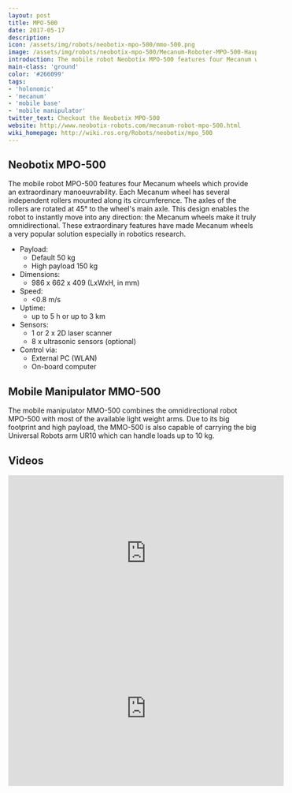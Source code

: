 ```yaml
---
layout: post
title: MPO-500
date: 2017-05-17
description:
icon: /assets/img/robots/neobotix-mpo-500/mmo-500.png
image: /assets/img/robots/neobotix-mpo-500/Mecanum-Roboter-MPO-500-Hauptansicht.jpg
introduction: The mobile robot Neobotix MPO-500 features four Mecanum wheels which provide an extraordinary manoeuvrability.
main-class: 'ground'
color: '#266099'
tags:
- 'holonomic'
- 'mecanum'
- 'mobile base'
- 'mobile manipulator'
twitter_text: Checkout the Neobotix MPO-500
website: http://www.neobotix-robots.com/mecanum-robot-mpo-500.html
wiki_homepage: http://wiki.ros.org/Robots/neobotix/mpo_500
---
```


## Neobotix MPO-500
The mobile robot MPO-500 features four Mecanum wheels which provide an extraordinary manoeuvrability. Each Mecanum wheel has several independent rollers mounted along its circumference. The axles of the rollers are rotated at 45° to the wheel's main axle. This design enables the robot to instantly move into any direction: the Mecanum wheels make it truly omnidirectional.
These extraordinary features have made Mecanum wheels a very popular solution especially in robotics research.

* Payload:
  * Default 50 kg
  * High payload 150 kg
* Dimensions:
  * 986 x 662 x 409 (LxWxH, in mm)
* Speed:
  * <0.8 m/s
* Uptime:
  * up to 5 h or up to 3 km
* Sensors:
  * 1 or 2 x 2D laser scanner
  * 8 x ultrasonic sensors (optional)
* Control via:
  * External PC (WLAN)
  * On-board computer
  
## Mobile Manipulator MMO-500
The mobile manipulator MMO-500 combines the omnidirectional robot MPO-500 with most of the available light weight arms. Due to its big footprint and high payload, the MMO-500 is also capable of carrying the big Universal Robots arm UR10 which can handle loads up to 10 kg. 
  
## Videos
<iframe width="560" height="315" src="https://www.youtube-nocookie.com/embed/c_z_OSeh0HY" frameborder="0" allowfullscreen></iframe>

<iframe width="560" height="315" src="https://www.youtube-nocookie.com/embed/FKWdU9p2n-w" frameborder="0" allowfullscreen></iframe>
